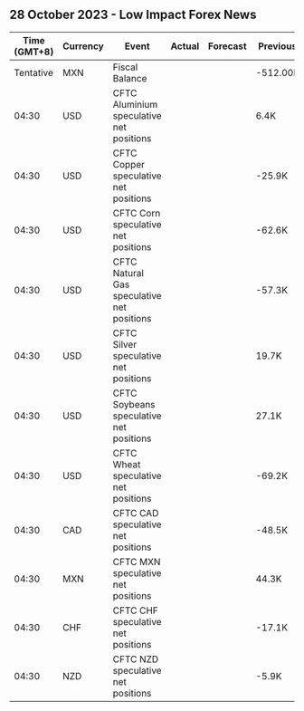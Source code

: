 ## 28 October 2023 - Low Impact Forex News

| Time (GMT+8) | Currency | Event | Actual | Forecast | Previous |
|------|----------|-------|--------|----------|----------|
| Tentative | MXN | Fiscal Balance |  |  | -512.00B |
| 04:30 | USD | CFTC Aluminium speculative net positions |  |  | 6.4K |
| 04:30 | USD | CFTC Copper speculative net positions |  |  | -25.9K |
| 04:30 | USD | CFTC Corn speculative net positions |  |  | -62.6K |
| 04:30 | USD | CFTC Natural Gas speculative net positions |  |  | -57.3K |
| 04:30 | USD | CFTC Silver speculative net positions |  |  | 19.7K |
| 04:30 | USD | CFTC Soybeans speculative net positions |  |  | 27.1K |
| 04:30 | USD | CFTC Wheat speculative net positions |  |  | -69.2K |
| 04:30 | CAD | CFTC CAD speculative net positions |  |  | -48.5K |
| 04:30 | MXN | CFTC MXN speculative net positions |  |  | 44.3K |
| 04:30 | CHF | CFTC CHF speculative net positions |  |  | -17.1K |
| 04:30 | NZD | CFTC NZD speculative net positions |  |  | -5.9K |

